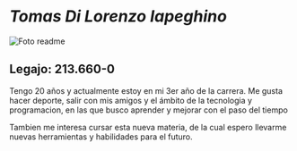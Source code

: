 # *Tomas Di Lorenzo Iapeghino*
![Foto readme](https://github.com/user-attachments/assets/6aa49c52-7303-40c2-89c9-7b93a2eaf157)

## Legajo: 213.660-0
Tengo 20 años y actualmente estoy en mi 3er año de la carrera. Me gusta hacer deporte, salir con mis amigos y el ámbito de la tecnologia y programacion, en las que busco aprender y mejorar con el paso del tiempo

Tambien me interesa cursar esta nueva materia, de la cual espero llevarme nuevas herramientas y habilidades para el futuro.
